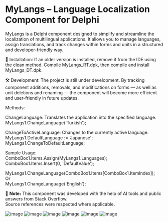 # MyLangs – Language Localization Component for Delphi
MyLangs is a Delphi component designed to simplify and streamline the localization of multilingual applications.
It allows you to manage languages, assign translations, and track changes within forms and units in a structured and developer-friendly way.

🔧 Installation:
If an older version is installed, remove it from the IDE using the clean method.
Compile MyLangs_RT.dpk, then compile and install MyLangs_DT.dpk.

🛠 Development:
The project is still under development.
By tracking component additions, removals, and modifications on forms — as well as unit deletions and renaming — 
the component will become more efficient and user-friendly in future updates.

Methods:

ChangeLanguage: Translates the application into the specified language.  
MyLangs1.ChangeLanguage('Turkish');

ChangeToActiveLanguage: Changes to the currently active language.  
MyLangs1.DefaultLanguage := 'Japanese';  
MyLangs1.ChangeToDefaultLanguage;

Sample Usage:  
ComboBox1.Items.Assign(MyLangs1.Languages);  
ComboBox1.Items.Insert(0, 'DefaultValue');

MyLangs1.ChangeLanguage(ComboBox1.Items[ComboBox1.ItemIndex]);  
Or  
MyLangs1.ChangeLanguage('English');


📌 **Note:** This component was developed with the help of AI tools and public answers from Stack Overflow.  
Source references were respected where applicable.


![image](https://github.com/user-attachments/assets/6df11289-d430-42b7-93b7-a4301343bce0)
![image](https://github.com/user-attachments/assets/235d4fc0-9530-4b35-b490-00607545899a)
![image](https://github.com/user-attachments/assets/e546bacc-eae7-4000-8c88-3f8d9e6e8a64)
![image](https://github.com/user-attachments/assets/b470bab1-2e7d-486b-881e-f1d3c6d453ee)
![image](https://github.com/user-attachments/assets/1589ab5a-17fe-4247-9995-be4dd0bf8ce8)
![image](https://github.com/user-attachments/assets/ef207279-e84f-4548-86f3-9ec6cdb7996c)




